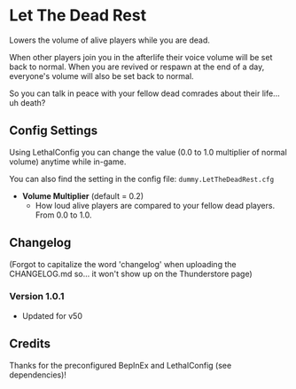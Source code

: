 # Let The Dead Rest
Lowers the volume of alive players while you are dead.

When other players join you in the afterlife their voice volume will be set back to normal. When you are revived or respawn at the end of a day, everyone's volume will also be set back to normal.

So you can talk in peace with your fellow dead comrades about their life... uh death?

## Config Settings
Using LethalConfig you can change the value (0.0 to 1.0 multiplier of normal volume) anytime while in-game. 

You can also find the setting in the config file: `dummy.LetTheDeadRest.cfg`

- **Volume Multiplier** (default = 0.2)
	- How loud alive players are compared to your fellow dead players. From 0.0 to 1.0.

## Changelog
(Forgot to capitalize the word 'changelog' when uploading the CHANGELOG.md so... it won't show up on the Thunderstore page) 

### Version 1.0.1
- Updated for v50

## Credits
Thanks for the preconfigured BepInEx and LethalConfig (see dependencies)!
